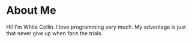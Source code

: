 # About Me
Hi! I'm White Collin. I love programming very much.
My adventage is just that never give up when face the trials.

